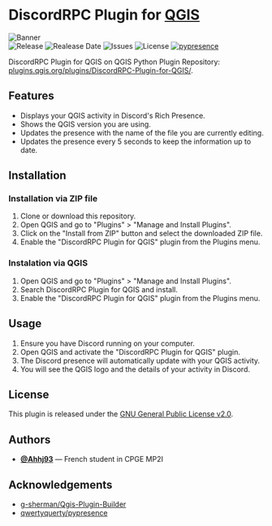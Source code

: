 # DiscordRPC Plugin for [QGIS](https://github.com/qgis/QGIS)
![Banner](https://github.com/Ahhj93/DiscordRPC-Plugin-for-QGIS/assets/69793084/449a07f8-d80f-44d7-84ca-2db4be9ad10d)
<br>
![Release](https://img.shields.io/github/v/release/Ahhj93/DiscordRPC-Plugin-for-QGIS?style=flat-square)
![Realease Date](https://img.shields.io/github/release-date/Ahhj93/DiscordRPC-Plugin-for-QGIS?style=flat-square)
![Issues](https://img.shields.io/github/issues/Ahhj93/DiscordRPC-Plugin-for-QGIS?style=flat-square)
![License](https://img.shields.io/github/license/Ahhj93/DiscordRPC-Plugin-for-QGIS?style=flat-square)
[![pypresence](https://img.shields.io/badge/using-pypresence-00bb88.svg?style=flat-square&logo=discord&logoWidth=20)](https://github.com/qwertyquerty/pypresence)

DiscordRPC Plugin for QGIS on QGIS Python Plugin Repository: [plugins.qgis.org/plugins/DiscordRPC-Plugin-for-QGIS/](https://plugins.qgis.org/plugins/DiscordRPC-Plugin-for-QGIS/).

## Features
- Displays your QGIS activity in Discord's Rich Presence.
- Shows the QGIS version you are using.
- Updates the presence with the name of the file you are currently editing.
- Updates the presence every 5 seconds to keep the information up to date.

## Installation
### Installation via ZIP file
1. Clone or download this repository.
2. Open QGIS and go to "Plugins" > "Manage and Install Plugins".
3. Click on the "Install from ZIP" button and select the downloaded ZIP file.
4. Enable the "DiscordRPC Plugin for QGIS" plugin from the Plugins menu.

### Instalation via QGIS
1. Open QGIS and go to "Plugins" > "Manage and Install Plugins".
2. Search DiscordRPC Plugin for QGIS and install.
3. Enable the "DiscordRPC Plugin for QGIS" plugin from the Plugins menu.

## Usage
1. Ensure you have Discord running on your computer.
2. Open QGIS and activate the "DiscordRPC Plugin for QGIS" plugin.
3. The Discord presence will automatically update with your QGIS activity.
4. You will see the QGIS logo and the details of your activity in Discord.

## License
This plugin is released under the [GNU General Public License v2.0](LICENSE).

## Authors
* [**@Ahhj93**](https://github.com/Ahhj93) — French student in CPGE MP2I

## Acknowledgements
* [g-sherman/Qgis-Plugin-Builder](https://github.com/g-sherman/Qgis-Plugin-Builder)
* [qwertyquerty/pypresence](https://github.com/qwertyquerty/pypresence/)
